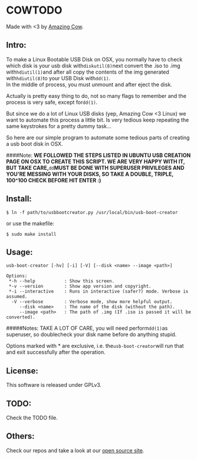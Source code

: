 COWTODO
====
Made with <3 by [Amazing Cow](http://www.amazingcow.com).

## Intro:
To make a Linux Bootable USB Disk on OSX, you normally have to check which
disk is your usb disk with```diskutil(8)```next convert the .iso to .img with```hdiutil(1)```and after all copy the contents of the img generated with```hdiutil(8)```to your USB Disk with```dd(1)```.  
In the middle of process, you must unmount and after eject the disk.

Actually is pretty easy thing to do, not so many flags to remember and the
process is very safe, except for```dd(1)```. 

But since we do a lot of Linux USB disks (yep, Amazing Cow <3 Linux) 
we want to automate this process a little bit. Is very tedious keep repeating the same keystrokes for a pretty dummy task...

So here are our simple program to automate some tedious parts of creating 
a usb boot disk in OSX.

####Note:
**WE FOLLOWED THE STEPS LISTED IN UBUNTU USB CREATION PAGE ON OSX TO CREATE THIS SCRIPT. WE ARE VERY HAPPY WITH IT, BUT TAKE CARE,**```dd```**MUST BE DONE WITH SUPERUSER PRIVILEGES AND YOU'RE MESSING WITH YOUR DISKS, SO TAKE A DOUBLE, TRIPLE, 100^100 CHECK BEFORE HIT ENTER :)**


## Install:
```$ ln -f path/to/usbbootcreator.py /usr/local/bin/usb-boot-creator```

or use the makefile:

```$ sudo make install```


## Usage:
```
usb-boot-creator [-hv] [-i] [-V] [--disk <name> --image <path>]

Options:
 *-h --help           : Show this screen.
 *-v --version        : Show app version and copyright.
 *-i --interactive    : Runs in interactive (safer?) mode. Verbose is assumed.
  -V --verbose        : Verbose mode, show more helpful output.
     --disk <name>    : The name of the disk (without the path).
     --image <path>   : The path of .img (If .iso is passed it will be converted).
```

#####Notes:
TAKE A LOT OF CARE, you will need perform```dd(1)```as superuser, so doublecheck your disk name before do anything stupid.

  Options marked with * are exclusive, i.e. the```usb-boot-creator```will run that and exit successfully after the operation.
 
## License:
This software is released under GPLv3.

## TODO:
Check the TODO file.

## Others:
Check our repos and take a look at our [open source site](http://opensource.amazingcow.com).
